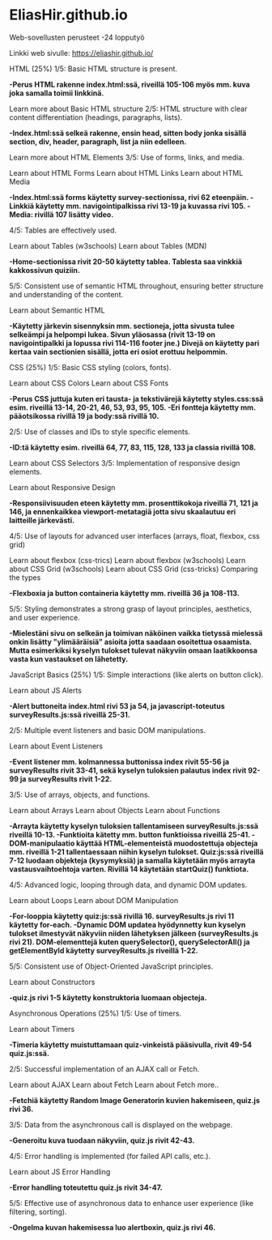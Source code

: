 # EliasHir.github.io
Web-sovellusten perusteet -24 lopputyö

Linkki web sivulle:
https://eliashir.github.io/

HTML (25%)
1/5:
Basic HTML structure is present.

**-Perus HTML rakenne index.html:ssä, riveillä 105-106 myös mm. kuva joka samalla toimii linkkinä.**

Learn more about Basic HTML structure
2/5:
HTML structure with clear content differentiation (headings, paragraphs, lists).

**-Index.html:ssä selkeä rakenne, ensin head, sitten body jonka sisällä section, div, header, paragraph, list ja niin edelleen.**

Learn more about HTML Elements
3/5:
Use of forms, links, and media.

Learn about HTML Forms
Learn about HTML Links
Learn about HTML Media

**-Index.html:ssä forms käytetty survey-sectionissa, rivi 62 eteenpäin.
-Linkkiä käytetty mm. navigointipalkissa rivi 13-19 ja kuvassa rivi 105.
-Media: rivillä 107 lisätty video.**

4/5:
Tables are effectively used.

Learn about Tables (w3schools)
Learn about Tables (MDN)

**-Home-sectionissa rivit 20-50 käytetty tablea. Tablesta saa vinkkiä kakkossivun quiziin.**

5/5:
Consistent use of semantic HTML throughout, ensuring better structure and understanding of the content.

Learn about Semantic HTML

**-Käytetty järkevin sisennyksin mm. sectioneja, jotta sivusta tulee selkeämpi ja helpompi lukea. Sivun yläosassa (rivit 13-19 on navigointipalkki ja lopussa rivi 114-116 footer jne.) Divejä on käytetty pari kertaa vain sectionien sisällä, jotta eri osiot erottuu helpommin.**

CSS (25%)
1/5:
Basic CSS styling (colors, fonts).

Learn about CSS Colors
Learn about CSS Fonts

**-Perus CSS juttuja kuten eri tausta- ja tekstivärejä käytetty styles.css:ssä esim. riveillä 13-14, 20-21, 46, 53, 93, 95, 105.
-Eri fontteja käytetty mm. pääotsikossa rivillä 19 ja body:ssä rivillä 10.**

2/5:
Use of classes and IDs to style specific elements.

**-ID:tä käytetty esim. riveillä 64, 77, 83, 115, 128, 133 ja classia rivillä 108.**

Learn about CSS Selectors
3/5:
Implementation of responsive design elements.

Learn about Responsive Design

**-Responsiivisuuden eteen käytetty mm. prosenttikokoja riveillä 71, 121 ja 146, ja ennenkaikkea viewport-metatagiä jotta sivu skaalautuu eri laitteille järkevästi.**

4/5:
Use of layouts for advanced user interfaces (arrays, float, flexbox, css grid)

Learn about flexbox (css-trics)
Learn about flexbox (w3schools)
Learn about CSS Grid (w3schools)
Learn about CSS Grid (css-tricks)
Comparing the types

**-Flexboxia ja button containeria käytetty mm. riveillä 36 ja 108-113.**

5/5:
Styling demonstrates a strong grasp of layout principles, aesthetics, and user experience.

**-Mielestäni sivu on selkeän ja toimivan näköinen vaikka tietyssä mielessä onkin lisätty "ylimääräisiä" asioita jotta saadaan osoitettua osaamista. Mutta esimerkiksi kyselyn tulokset tulevat näkyviin omaan laatikkoonsa vasta kun vastaukset on lähetetty.**

JavaScript Basics (25%)
1/5:
Simple interactions (like alerts on button click).

Learn about JS Alerts

**-Alert buttoneita index.html rivi 53 ja 54, ja javascript-toteutus surveyResults.js:ssä riveillä 25-31.**

2/5:
Multiple event listeners and basic DOM manipulations.

Learn about Event Listeners

**-Event listener mm. kolmannessa buttonissa index rivit 55-56 ja surveyResults rivit 33-41, sekä kyselyn tuloksien palautus index rivit 92-99 ja surveyResults rivit 1-22.**

3/5:
Use of arrays, objects, and functions.

Learn about Arrays
Learn about Objects
Learn about Functions

**-Arrayta käytetty kyselyn tuloksien tallentamiseen surveyResults.js:ssä riveillä 10-13.
-Funktioita kätetty mm. button funktioissa riveillä 25-41.
-DOM-manipulaatio käyttää HTML-elementeistä muodostettuja objecteja mm. riveillä 1-21 tallentaessaan niihin kyselyn tulokset. Quiz:js:ssä riveillä 7-12 luodaan objekteja (kysymyksiä) ja samalla käytetään myös arrayta vastausvaihtoehtoja varten. Rivillä 14 käytetään startQuiz() funktiota.**

4/5:
Advanced logic, looping through data, and dynamic DOM updates.

Learn about Loops
Learn about DOM Manipulation

**-For-looppia käytetty quiz:js:ssä rivillä 16. surveyResults.js rivi 11 käytetty for-each.
-Dynamic DOM updatea hyödynnetty kun kyselyn tulokset ilmestyvät näkyviin niiden lähetyksen jälkeen (surveyResults.js rivi 21). DOM-elementtejä kuten querySelector(), querySelectorAll() ja getElementById käytetty surveyResults.js riveillä 1-22.**

5/5:
Consistent use of Object-Oriented JavaScript principles.

Learn about Constructors

**-quiz.js rivi 1-5 käytetty konstruktoria luomaan objecteja.**

Asynchronous Operations (25%)
1/5:
Use of timers.

Learn about Timers

**-Timeria käytetty muistuttamaan quiz-vinkeistä pääsivulla, rivit 49-54 quiz.js:ssä.**

2/5:
Successful implementation of an AJAX call or Fetch.

Learn about AJAX
Learn about Fetch
Learn about Fetch more..

**-Fetchiä käytetty Random Image Generatorin kuvien hakemiseen, quiz.js rivi 36.**

3/5:
Data from the asynchronous call is displayed on the webpage.

**-Generoitu kuva tuodaan näkyviin, quiz.js rivit 42-43.**

4/5:
Error handling is implemented (for failed API calls, etc.).

Learn about JS Error Handling

**-Error handling toteutettu quiz.js rivit 34-47.**

5/5:
Effective use of asynchronous data to enhance user experience (like filtering, sorting).

**-Ongelma kuvan hakemisessa luo alertboxin, quiz.js rivi 46.**
